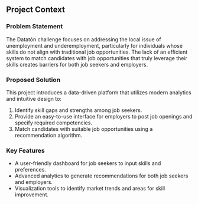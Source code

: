## Project Context

### **Problem Statement**
The Datatón challenge focuses on addressing the local issue of unemployment and underemployment, particularly for individuals whose skills do not align with traditional job opportunities. The lack of an efficient system to match candidates with job opportunities that truly leverage their skills creates barriers for both job seekers and employers.

### **Proposed Solution**
This project introduces a data-driven platform that utilizes modern analytics and intuitive design to:
1. Identify skill gaps and strengths among job seekers.
2. Provide an easy-to-use interface for employers to post job openings and specify required competencies.
3. Match candidates with suitable job opportunities using a recommendation algorithm.

### **Key Features**
- A user-friendly dashboard for job seekers to input skills and preferences.
- Advanced analytics to generate recommendations for both job seekers and employers.
- Visualization tools to identify market trends and areas for skill improvement.